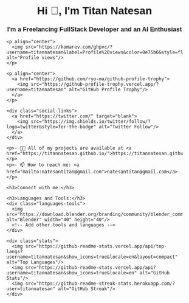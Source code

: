 <!DOCTYPE html>
<html lang="en">
<head>
  <meta charset="UTF-8">
  <meta name="viewport" content="width=device-width, initial-scale=1.0">
  <title>Titan Natesan</title>
  <style>
    body {
      font-family: Arial, sans-serif;
      margin: 0;
      padding: 0;
    }
    .container {
      max-width: 800px;
      margin: 0 auto;
      padding: 20px;
    }
    h1, h3 {
      text-align: center;
    }
    .social-links {
      text-align: center;
    }
    .languages-tools {
      display: flex;
      flex-wrap: wrap;
      justify-content: space-around;
    }
    .languages-tools img {
      margin: 10px;
    }
    .stats {
      display: flex;
      justify-content: space-around;
    }
    .stats img {
      margin: 10px;
    }
  </style>
</head>
<body>
  <div class="container">
    <h1>Hi 👋, I'm Titan Natesan</h1>
    <h3>I'm a Freelancing FullStack Developer and an AI Enthusiast</h3>

    <p align="center">
      <img src="https://komarev.com/ghpvc/?username=titannatesan&label=Profile%20views&color=0e75b6&style=flat" alt="Profile views"/>
    </p>

    <p align="center">
      <a href="https://github.com/ryo-ma/github-profile-trophy">
        <img src="https://github-profile-trophy.vercel.app/?username=titannatesan" alt="GitHub Profile Trophy"/>
      </a>
    </p>

    <div class="social-links">
      <a href="https://twitter.com/" target="blank">
        <img src="https://img.shields.io/twitter/follow/?logo=twitter&style=for-the-badge" alt="Twitter Follow"/>
      </a>
    </div>

    <p>- 👨‍💻 All of my projects are available at <a href="https://titannatesan.github.io/">https://titannatesan.github.io/</a></p>
    <p>- 📫 How to reach me: <a href="mailto:natesantitan@gmail.com">natesantitan@gmail.com</a></p>

    <h3>Connect with me:</h3>

    <h3>Languages and Tools:</h3>
    <div class="languages-tools">
      <img src="https://download.blender.org/branding/community/blender_community_badge_white.svg" alt="Blender" width="40" height="40"/>
      <!-- Add other tools and languages -->
    </div>

    <div class="stats">
      <img src="https://github-readme-stats.vercel.app/api/top-langs?username=titannatesan&show_icons=true&locale=en&layout=compact" alt="Top Languages"/>
      <img src="https://github-readme-stats.vercel.app/api?username=titannatesan&show_icons=true&locale=en" alt="GitHub Stats"/>
      <img src="https://github-readme-streak-stats.herokuapp.com/?user=titannatesan" alt="GitHub Streak"/>
    </div>
  </div>
</body>
</html>
